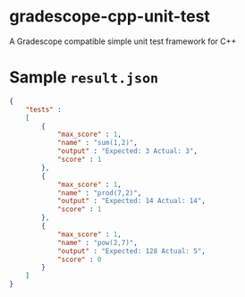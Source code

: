 # gradescope-cpp-unit-test

A Gradescope compatible simple unit test framework for C++


# Sample `result.json`

```json
{
	"tests" : 
	[
		{
			"max_score" : 1,
			"name" : "sum(1,2)",
			"output" : "Expected: 3 Actual: 3",
			"score" : 1
		},
		{
			"max_score" : 1,
			"name" : "prod(7,2)",
			"output" : "Expected: 14 Actual: 14",
			"score" : 1
		},
		{
			"max_score" : 1,
			"name" : "pow(2,7)",
			"output" : "Expected: 128 Actual: 5",
			"score" : 0
		}
	]
}



```